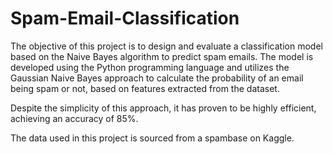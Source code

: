 # Spam-Email-Classification
The objective of this project is to design and evaluate a classification model based on the Naive Bayes algorithm to predict spam emails. The model is developed using the Python programming language and utilizes the Gaussian Naive Bayes approach to calculate the probability of an email being spam or not, based on features extracted from the dataset.

Despite the simplicity of this approach, it has proven to be highly efficient, achieving an accuracy of 85%.

The data used in this project is sourced from a spambase on Kaggle.
